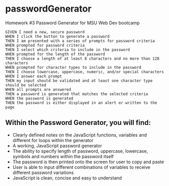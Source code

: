 # passwordGenerator
Homework #3 Password Generator for MSU Web Dev bootcamp

```
GIVEN I need a new, secure password
WHEN I click the button to generate a password
THEN I am presented with a series of prompts for password criteria
WHEN prompted for password criteria
THEN I select which criteria to include in the password
WHEN prompted for the length of the password
THEN I choose a length of at least 8 characters and no more than 128 characters
WHEN prompted for character types to include in the password
THEN I choose lowercase, uppercase, numeric, and/or special characters
WHEN I answer each prompt
THEN my input should be validated and at least one character type should be selected
WHEN all prompts are answered
THEN a password is generated that matches the selected criteria
WHEN the password is generated
THEN the password is either displayed in an alert or written to the page
```

## Within the Password Generator, you will find: 

* Clearly defined notes on the JavaScript functions, variables and different for loops within the generator 
* A working, JavaScript password generator 
* The ability to specify length of password, uppercase, lowercase, symbols and numbers within the password itself 
* The password is then printed onto the screen for user to copy and paste 
* User is able to input different combinations of variables to receive different password variations
* JavaScript is clean, concise and easy to understand 
